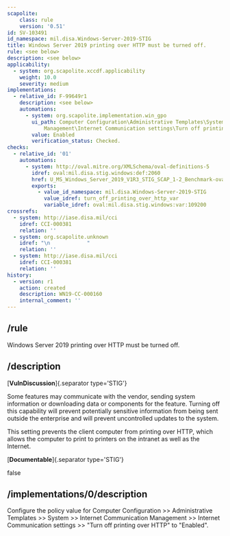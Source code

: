 ```yaml
---
scapolite:
    class: rule
    version: '0.51'
id: SV-103491
id_namespace: mil.disa.Windows-Server-2019-STIG
title: Windows Server 2019 printing over HTTP must be turned off.
rule: <see below>
description: <see below>
applicability:
  - system: org.scapolite.xccdf.applicability
    weight: 10.0
    severity: medium
implementations:
  - relative_id: F-99649r1
    description: <see below>
    automations:
      - system: org.scapolite.implementation.win_gpo
        ui_path: Computer Configuration\Administrative Templates\System\Internet Communication
            Management\Internet Communication settings\Turn off printing over HTTP
        value: Enabled
        verification_status: Checked.
checks:
  - relative_id: '01'
    automations:
      - system: http://oval.mitre.org/XMLSchema/oval-definitions-5
        idref: oval:mil.disa.stig.windows:def:2060
        href: U_MS_Windows_Server_2019_V1R3_STIG_SCAP_1-2_Benchmark-oval.xml
        exports:
          - value_id_namespace: mil.disa.Windows-Server-2019-STIG
            value_idref: turn_off_printing_over_http_var
            variable_idref: oval:mil.disa.stig.windows:var:109200
crossrefs:
  - system: http://iase.disa.mil/cci
    idref: CCI-000381
    relation: ''
  - system: org.scapolite.unknown
    idref: "\n            "
    relation: ''
  - system: http://iase.disa.mil/cci
    idref: CCI-000381
    relation: ''
history:
  - version: r1
    action: created
    description: WN19-CC-000160
    internal_comment: ''
---
```



## /rule

Windows Server 2019 printing over HTTP must be turned off.

## /description

[**VulnDiscussion**]{.separator type='STIG'}

Some features may communicate with the vendor, sending system information or downloading data or components for the feature. Turning off this capability will prevent potentially sensitive information from being sent outside the enterprise and will prevent uncontrolled updates to the system.

This setting prevents the client computer from printing over HTTP, which allows the computer to print to printers on the intranet as well as the Internet.

[**Documentable**]{.separator type='STIG'}

false

## /implementations/0/description

Configure the policy value for Computer Configuration >> Administrative Templates >> System >> Internet Communication Management >> Internet Communication settings >> "Turn off printing over HTTP" to "Enabled".
